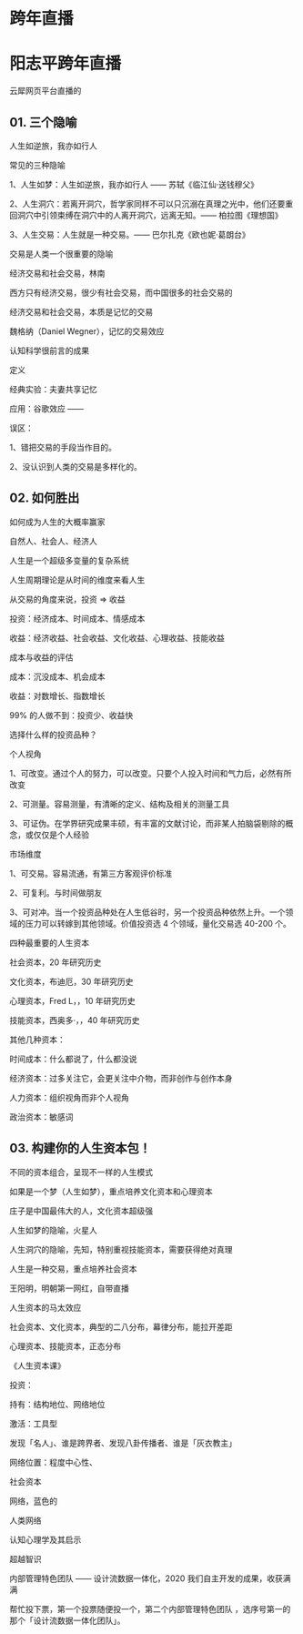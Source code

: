 # 跨年直播

# 阳志平跨年直播

云犀网页平台直播的

## 01. 三个隐喻

人生如逆旅，我亦如行人

常见的三种隐喻

1、人生如梦：人生如逆旅，我亦如行人 —— 苏轼《临江仙·送钱穆父》

2、人生洞穴：若离开洞穴，哲学家同样不可以只沉溺在真理之光中，他们还要重回洞穴中引领束缚在洞穴中的人离开洞穴，远离无知。—— 柏拉图《理想国》

3、人生交易：人生就是一种交易。—— 巴尔扎克《欧也妮·葛朗台》

交易是人类一个很重要的隐喻

经济交易和社会交易，林南

西方只有经济交易，很少有社会交易，而中国很多的社会交易的

经济交易和社会交易，本质是记忆的交易


魏格纳（Daniel Wegner），记忆的交易效应

认知科学很前言的成果

定义

经典实验：夫妻共享记忆

应用：谷歌效应 —— 

误区：

1、错把交易的手段当作目的。

2、没认识到人类的交易是多样化的。

## 02. 如何胜出

如何成为人生的大概率赢家

自然人、社会人、经济人

人生是一个超级多变量的复杂系统

人生周期理论是从时间的维度来看人生

从交易的角度来说，投资 => 收益

投资：经济成本、时间成本、情感成本

收益：经济收益、社会收益、文化收益、心理收益、技能收益

成本与收益的评估

成本：沉没成本、机会成本

收益：对数增长、指数增长

99% 的人做不到：投资少、收益快

选择什么样的投资品种？

个人视角

1、可改变。通过个人的努力，可以改变。只要个人投入时间和气力后，必然有所改变

2、可测量。容易测量，有清晰的定义、结构及相关的测量工具

3、可证伪。在学界研究成果丰硕，有丰富的文献讨论，而非某人拍脑袋剔除的概念，或仅仅是个人经验

市场维度

1、可交易。容易流通，有第三方客观评价标准

2、可复利。与时间做朋友

3、可对冲。当一个投资品种处在人生低谷时，另一个投资品种依然上升。一个领域的压力可以转嫁到其他领域。价值投资选 4 个领域，量化交易选 40-200 个。

四种最重要的人生资本

社会资本，20 年研究历史

文化资本，布迪厄，30 年研究历史

心理资本，Fred L，，10 年研究历史

技能资本，西奥多·，，40 年研究历史

其他几种资本：

时间成本：什么都说了，什么都没说

经济资本：过多关注它，会更关注中介物，而非创作与创作本身

人力资本：组织视角而非个人视角

政治资本：敏感词

## 03. 构建你的人生资本包！

不同的资本组合，呈现不一样的人生模式

如果是一个梦（人生如梦），重点培养文化资本和心理资本

庄子是中国最伟大的人，文化资本超级强

人生如梦的隐喻，火星人

人生洞穴的隐喻，先知，特别重视技能资本，需要获得绝对真理

人生是一种交易，重点培养社会资本

王阳明，明朝第一网红，自带直播

人生资本的马太效应

社会资本、文化资本，典型的二八分布，幕律分布，能拉开差距

心理资本、技能资本，正态分布

《人生资本课》

投资：

持有：结构地位、网络地位

激活：工具型

发现「名人」、谁是跨界者、发现八卦传播者、谁是「灰衣教主」

网络位置：程度中心性、



社会资本

网络，蓝色的

人类网络

认知心理学及其启示

超越智识


内部管理特色团队 —— 设计流数据一体化，2020 我们自主开发的成果，收获满满


帮忙投下票，第一个投票随便投一个，第二个内部管理特色团队 ，选序号第一的那个「设计流数据一体化团队」。


